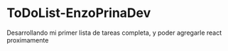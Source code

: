 # ToDoList-EnzoPrinaDev
Desarrollando mi primer lista de tareas completa, y poder agregarle react proximamente
